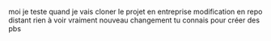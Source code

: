 moi je teste quand je vais cloner le projet en entreprise
modification en repo distant
rien à voir vraiment
nouveau changement tu connais pour créer des pbs